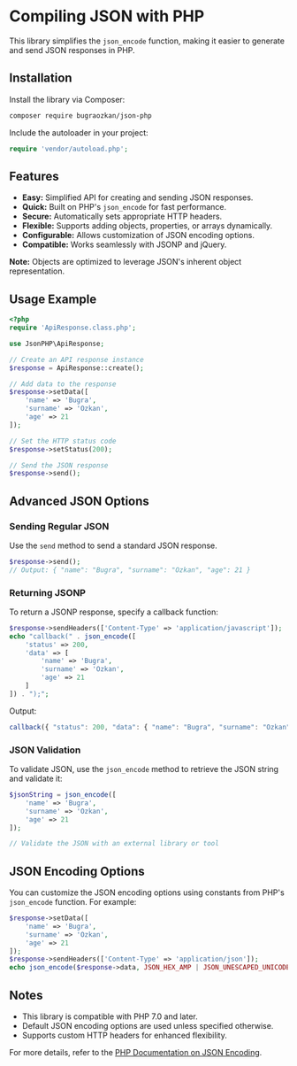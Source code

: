 # Compiling JSON with PHP
This library simplifies the <code>json_encode</code> function, making it easier to generate and send JSON responses in PHP.

## Installation

Install the library via Composer:

```bash
composer require bugraozkan/json-php
```

Include the autoloader in your project:

```php
require 'vendor/autoload.php';
```

## Features

<ul>
  <li><b>Easy:</b> Simplified API for creating and sending JSON responses.</li>
  <li><b>Quick:</b> Built on PHP's <code>json_encode</code> for fast performance.</li>
  <li><b>Secure:</b> Automatically sets appropriate HTTP headers.</li>
  <li><b>Flexible:</b> Supports adding objects, properties, or arrays dynamically.</li>
  <li><b>Configurable:</b> Allows customization of JSON encoding options.</li>
  <li><b>Compatible:</b> Works seamlessly with JSONP and jQuery.</li>
</ul>

<b>Note:</b> Objects are optimized to leverage JSON's inherent object representation.

## Usage Example

```php
<?php
require 'ApiResponse.class.php';

use JsonPHP\ApiResponse;

// Create an API response instance
$response = ApiResponse::create();

// Add data to the response
$response->setData([
    'name' => 'Bugra',
    'surname' => 'Ozkan',
    'age' => 21
]);

// Set the HTTP status code
$response->setStatus(200);

// Send the JSON response
$response->send();
```

## Advanced JSON Options

### Sending Regular JSON

Use the <code>send</code> method to send a standard JSON response.

```php
$response->send();
// Output: { "name": "Bugra", "surname": "Ozkan", "age": 21 }
```

### Returning JSONP

To return a JSONP response, specify a callback function:

```php
$response->sendHeaders(['Content-Type' => 'application/javascript']);
echo "callback(" . json_encode([
    'status' => 200,
    'data' => [
        'name' => 'Bugra',
        'surname' => 'Ozkan',
        'age' => 21
    ]
]) . ");";
```

Output:

```javascript
callback({ "status": 200, "data": { "name": "Bugra", "surname": "Ozkan", "age": 21 }});
```

### JSON Validation

To validate JSON, use the <code>json_encode</code> method to retrieve the JSON string and validate it:

```php
$jsonString = json_encode([
    'name' => 'Bugra',
    'surname' => 'Ozkan',
    'age' => 21
]);

// Validate the JSON with an external library or tool
```

## JSON Encoding Options

You can customize the JSON encoding options using constants from PHP's <code>json_encode</code> function. For example:

```php
$response->setData([
    'name' => 'Bugra',
    'surname' => 'Ozkan',
    'age' => 21
]);
$response->sendHeaders(['Content-Type' => 'application/json']);
echo json_encode($response->data, JSON_HEX_AMP | JSON_UNESCAPED_UNICODE);
```

## Notes

- This library is compatible with PHP 7.0 and later.
- Default JSON encoding options are used unless specified otherwise.
- Supports custom HTTP headers for enhanced flexibility.

For more details, refer to the [PHP Documentation on JSON Encoding](https://www.php.net/manual/en/function.json-encode.php).